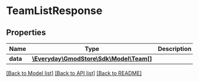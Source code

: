 # TeamListResponse

## Properties
Name | Type | Description | Notes
------------ | ------------- | ------------- | -------------
**data** | [**\Everyday\GmodStore\Sdk\Model\Team[]**](Team.md) |  | [optional] 

[[Back to Model list]](../../README.md#documentation-for-models) [[Back to API list]](../../README.md#documentation-for-api-endpoints) [[Back to README]](../../README.md)

